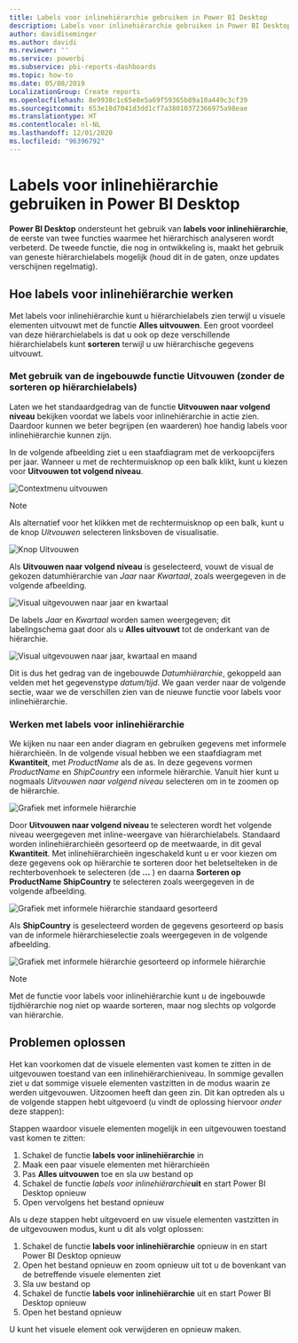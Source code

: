 ```yaml
---
title: Labels voor inlinehiërarchie gebruiken in Power BI Desktop
description: Labels voor inlinehiërarchie gebruiken in Power BI Desktop
author: davidiseminger
ms.author: davidi
ms.reviewer: ''
ms.service: powerbi
ms.subservice: pbi-reports-dashboards
ms.topic: how-to
ms.date: 05/08/2019
LocalizationGroup: Create reports
ms.openlocfilehash: 8e9938c1c65e8e5a69f59365b89a10a449c3cf39
ms.sourcegitcommit: 653e18d7041d3dd1cf7a38010372366975a98eae
ms.translationtype: HT
ms.contentlocale: nl-NL
ms.lasthandoff: 12/01/2020
ms.locfileid: "96396792"
---
```

# <a name="use-inline-hierarchy-labels-in-power-bi-desktop"></a>Labels voor inlinehiërarchie gebruiken in Power BI Desktop
**Power BI Desktop** ondersteunt het gebruik van **labels voor inlinehiërarchie**, de eerste van twee functies waarmee het hiërarchisch analyseren wordt verbeterd. De tweede functie, die nog in ontwikkeling is, maakt het gebruik van geneste hiërarchielabels mogelijk (houd dit in de gaten, onze updates verschijnen regelmatig).   

## <a name="how-inline-hierarchy-labels-work"></a>Hoe labels voor inlinehiërarchie werken
Met labels voor inlinehiërarchie kunt u hiërarchielabels zien terwijl u visuele elementen uitvouwt met de functie **Alles uitvouwen**. Een groot voordeel van deze hiërarchielabels is dat u ook op deze verschillende hiërarchielabels kunt **sorteren** terwijl u uw hiërarchische gegevens uitvouwt.

### <a name="using-the-built-in-expand-feature-without-sorting-by-hierarchy-labels"></a>Met gebruik van de ingebouwde functie Uitvouwen (zonder de sorteren op hiërarchielabels)
Laten we het standaardgedrag van de functie **Uitvouwen naar volgend niveau** bekijken voordat we labels voor inlinehiërarchie in actie zien. Daardoor kunnen we beter begrijpen (en waarderen) hoe handig labels voor inlinehiërarchie kunnen zijn.

In de volgende afbeelding ziet u een staafdiagram met de verkoopcijfers per jaar. Wanneer u met de rechtermuisknop op een balk klikt, kunt u kiezen voor **Uitvouwen tot volgend niveau**.

![Contextmenu uitvouwen](media/desktop-inline-hierarchy-labels/desktop-inline-hierarchy-labels-menu.png)

> [!NOTE]
> Als alternatief voor het klikken met de rechtermuisknop op een balk, kunt u de knop *Uitvouwen* selecteren linksboven de visualisatie.

  ![Knop Uitvouwen](media/desktop-inline-hierarchy-labels/desktop-inline-hierarchy-labels-expand-button-finger.png)


Als **Uitvouwen naar volgend niveau** is geselecteerd, vouwt de visual de gekozen datumhiërarchie van *Jaar* naar *Kwartaal*, zoals weergegeven in de volgende afbeelding.

![Visual uitgevouwen naar jaar en kwartaal](media/desktop-inline-hierarchy-labels/desktop-inline-hierarchy-labels-qty-year-quarter.png)

De labels *Jaar* en *Kwartaal* worden samen weergegeven; dit labelingschema gaat door als u **Alles uitvouwt** tot de onderkant van de hiërarchie.

![Visual uitgevouwen naar jaar, kwartaal en maand](media/desktop-inline-hierarchy-labels/desktop-inline-hierarchy-labels-qty-year-quarter-month.png)

Dit is dus het gedrag van de ingebouwde *Datumhiërarchie*, gekoppeld aan velden met het gegevenstype *datum/tijd*. We gaan verder naar de volgende sectie, waar we de verschillen zien van de nieuwe functie voor labels voor inlinehiërarchie.

### <a name="using-inline-hierarchy-labels"></a>Werken met labels voor inlinehiërarchie
We kijken nu naar een ander diagram en gebruiken gegevens met informele hiërarchieën. In de volgende visual hebben we een staafdiagram met **Kwantiteit**, met *ProductName* als de as. In deze gegevens vormen *ProductName* en *ShipCountry* een informele hiërarchie. Vanuit hier kunt u nogmaals *Uitvouwen naar volgend niveau* selecteren om in te zoomen op de hiërarchie.

![Grafiek met informele hiërarchie](media/desktop-inline-hierarchy-labels/desktop-inline-hierarchy-labels-informal-top-expand.png)

Door **Uitvouwen naar volgend niveau** te selecteren wordt het volgende niveau weergegeven met inline-weergave van hiërarchielabels. Standaard worden inlinehiërarchieën gesorteerd op de meetwaarde, in dit geval **Kwantiteit**. Met inlinehiërarchieën ingeschakeld kunt u er voor kiezen om deze gegevens ook op hiërarchie te sorteren door het beletselteken in de rechterbovenhoek te selecteren (de **...** ) en daarna **Sorteren op ProductName ShipCountry** te selecteren zoals weergegeven in de volgende afbeelding.

![Grafiek met informele hiërarchie standaard gesorteerd](media/desktop-inline-hierarchy-labels/desktop-inline-hierarchy-labels-informal-sort-quantity.png)

Als **ShipCountry** is geselecteerd worden de gegevens gesorteerd op basis van de informele hiërarchieselectie zoals weergegeven in de volgende afbeelding.

![Grafiek met informele hiërarchie gesorteerd op informele hiërarchie](media/desktop-inline-hierarchy-labels/desktop-inline-hierarchy-labels-informal-sorted.png)

> [!NOTE]
> Met de functie voor labels voor inlinehiërarchie kunt u de ingebouwde tijdhiërarchie nog niet op waarde sorteren, maar nog slechts op volgorde van hiërarchie.
> 
> 

## <a name="troubleshooting"></a>Problemen oplossen
Het kan voorkomen dat de visuele elementen vast komen te zitten in de uitgevouwen toestand van een inlinehiërarchieniveau. In sommige gevallen ziet u dat sommige visuele elementen vastzitten in de modus waarin ze werden uitgevouwen. Uitzoomen heeft dan geen zin. Dit kan optreden als u de volgende stappen hebt uitgevoerd (u vindt de oplossing hiervoor *onder* deze stappen):

Stappen waardoor visuele elementen mogelijk in een uitgevouwen toestand vast komen te zitten:

1. Schakel de functie **labels voor inlinehiërarchie** in
2. Maak een paar visuele elementen met hiërarchieën
3. Pas **Alles uitvouwen** toe en sla uw bestand op
4. Schakel de functie *labels voor inlinehiërarchie***uit** en start Power BI Desktop opnieuw
5. Open vervolgens het bestand opnieuw

Als u deze stappen hebt uitgevoerd en uw visuele elementen vastzitten in de uitgevouwen modus, kunt u dit als volgt oplossen:

1. Schakel de functie **labels voor inlinehiërarchie** opnieuw in en start Power BI Desktop opnieuw
2. Open het bestand opnieuw en zoom opnieuw uit tot u de bovenkant van de betreffende visuele elementen ziet
3. Sla uw bestand op
4. Schakel de functie **labels voor inlinehiërarchie** uit en start Power BI Desktop opnieuw
5. Open het bestand opnieuw

U kunt het visuele element ook verwijderen en opnieuw maken.

